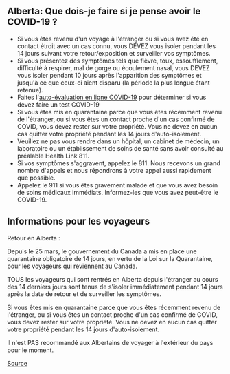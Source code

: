 ## Alberta: Que dois-je faire si je pense avoir le COVID-19 ?

- Si vous êtes revenu d'un voyage à l'étranger ou si vous avez été en contact étroit avec un cas connu, vous DEVEZ vous isoler pendant les 14 jours suivant votre retour/exposition et surveiller vos symptômes.
- Si vous présentez des symptômes tels que fièvre, toux, essoufflement, difficulté à respirer, mal de gorge ou écoulement nasal, vous DEVEZ vous isoler pendant 10 jours après l'apparition des symptômes et jusqu'à ce que ceux-ci aient disparu (la période la plus longue étant retenue).
- Faites l'[auto-évaluation en ligne COVID-19](https://myhealth.alberta.ca/Journey/COVID-19/Pages/COVID-Self-Assessment.aspx) pour déterminer si vous devez faire un test COVID-19
- Si vous êtes mis en quarantaine parce que vous êtes récemment revenu de l'étranger, ou si vous êtes un contact proche d'un cas confirmé de COVID, vous devez rester sur votre propriété. Vous ne devez en aucun cas quitter votre propriété pendant les 14 jours d'auto-isolement.
- Veuillez ne pas vous rendre dans un hôpital, un cabinet de médecin, un laboratoire ou un établissement de soins de santé sans avoir consulté au préalable Health Link 811.
- Si vos symptômes s'aggravent, appelez le 811. Nous recevons un grand nombre d'appels et nous répondrons à votre appel aussi rapidement que possible.
- Appelez le 911 si vous êtes gravement malade et que vous avez besoin de soins médicaux immédiats. Informez-les que vous avez peut-être le COVID-19.

## Informations pour les voyageurs

Retour en Alberta :

Depuis le 25 mars, le gouvernement du Canada a mis en place une quarantaine obligatoire de 14 jours, en vertu de la Loi sur la Quarantaine, pour les voyageurs qui reviennent au Canada.

TOUS les voyageurs qui sont rentrés en Alberta depuis l'étranger au cours des 14 derniers jours sont tenus de s'isoler immédiatement pendant 14 jours après la date de retour et de surveiller les symptômes.

Si vous êtes mis en quarantaine parce que vous êtes récemment revenu de l'étranger, ou si vous êtes un contact proche d'un cas confirmé de COVID, vous devez rester sur votre propriété. Vous ne devez en aucun cas quitter votre propriété pendant les 14 jours d'auto-isolement.

Il n'est PAS recommandé aux Albertains de voyager à l'extérieur du pays pour le moment.

[Source](https://www.albertahealthservices.ca/topics/Page16997.aspx)
